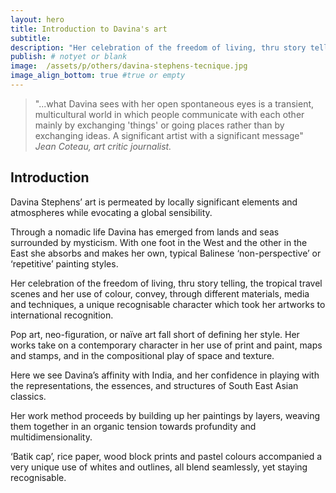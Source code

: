 ```yaml
---
layout: hero
title: Introduction to Davina's art
subtitle:
description: "Her celebration of the freedom of living, thru story telling, the tropical travels scenes and her use of colour convey, through different materials, media and techniques, a unique recognisable character which took her artworks to international recognition. Pop art, neo-figuration, or naïve art fall short of defining her style. Her works take on a contemporary character in her use of print and paint, maps and stamps, and in the compositional play of space and texture."
publish: # notyet or blank
image:  /assets/p/others/davina-stephens-tecnique.jpg
image_align_bottom: true #true or empty
---
```


>"...what Davina sees with her open spontaneous eyes is a transient, multicultural world in which people communicate with each other mainly by exchanging 'things' or going places rather than by exchanging ideas. A significant artist with a significant message" _Jean Coteau, art critic journalist._

## Introduction

Davina Stephens’ art is permeated by locally significant elements and atmospheres while evocating a global sensibility.

Through a nomadic life Davina has emerged from lands and seas surrounded by mysticism. With one foot in the West and the other in the East she absorbs and makes her own, typical Balinese ‘non-perspective’ or ‘repetitive’ painting styles.

Her celebration of the freedom of living, thru story telling, the tropical travel scenes and her use of colour, convey, through different materials, media and techniques, a unique recognisable character which took her artworks to international recognition.

Pop art, neo-figuration, or naïve art fall short of defining her style. Her works take on a contemporary character in her use of print and paint, maps and stamps, and in the compositional play of space and texture.

Here we see Davina’s affinity with India, and her confidence in playing with the representations, the essences, and structures of South East Asian classics.

Her work method proceeds by building up her paintings by layers, weaving them together in an organic tension towards profundity and multidimensionality.

‘Batik cap’, rice paper, wood block prints and pastel colours accompanied a very unique use of whites and outlines, all blend seamlessly, yet staying recognisable.
